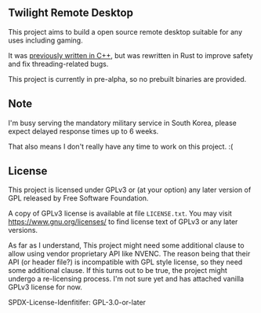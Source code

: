 ## Twilight Remote Desktop

This project aims to build a open source remote desktop suitable for any uses including gaming.

It was [previously written in C++](https://github.com/jsonmona/twilight-cpp), but was rewritten in Rust to improve safety and fix threading-related bugs.

This project is currently in pre-alpha, so no prebuilt binaries are provided.


## Note

I'm busy serving the mandatory military service in South Korea, please expect delayed response times up to 6 weeks.

That also means I don't really have any time to work on this project. :(


## License

This project is licensed under GPLv3 or (at your option) any later version of GPL released by Free Software Foundation.

A copy of GPLv3 license is available at file `LICENSE.txt`.
You may visit https://www.gnu.org/licenses/ to find license text of GPLv3 or any later versions.

As far as I understand, This project might need some additional clause to allow using vendor proprietary API like NVENC.
The reason being that their API (or header file?) is incompatible with GPL style license, so they need some additional clause.
If this turns out to be true, the project might undergo a re-licensing process.
I'm not sure yet and has attached vanilla GPLv3 license for now.

SPDX-License-Idenfitifer: GPL-3.0-or-later
